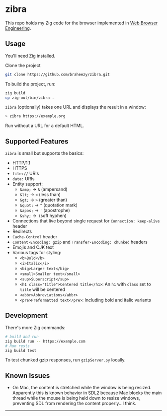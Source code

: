 # zibra

This repo holds my Zig code for the browser implemented in [Web Browser Engineering](https://browser.engineering/).

## Usage

You'll need Zig installed.

Clone the project

```sh
git clone https://github.com/braheezy/zibra.git
```

To build the project, run:

```sh
zig build
cp zig-out/bin/zibra .
```

`zibra` (optionally) takes one URL and displays the result in a window:

```sh
> zibra https://example.org
```

Run without a URL for a default HTML.

## Supported Features

`zibra` is small but supports the basics:

- HTTP/1.1
- HTTPS
- `file://` URIs
- `data:` URIs
- Entity support:
  - `&amp;` → `&` (ampersand)
  - `&lt;` → `<` (less than)
  - `&gt;` → `>` (greater than)
  - `&quot;` → `"` (quotation mark)
  - `&apos;` → `'` (apostrophe)
  - `&shy;` → `­` (soft hyphen)
- Connections that live beyond single request for `Connection: keep-alive` header
- Redirects
- `Cache-Control` header
- `Content-Encoding: gzip` and `Transfer-Encoding: chunked` headers
- Emojis and CJK text
- Various tags for styling:
  - `<b>Bold</b>`
  - `<i>Italic</i>`
  - `<big>Larger text</big>`
  - `<small>Smaller text</small>`
  - `<sup>Superscript</sup>`
  - `<h1 class="title">Centered title</h1>`: An `h1` with `class` set to `title` will be centered
  - `<abbr>Abbreviations</abbr>`
  - `<pre>Preformatted text</pre>`: Including bold and italic variants

## Development

There's more Zig commands:

```sh
# build and run
zig build run -- https://example.com
# Run rests
zig build test
```

To test chunked gzip responses, run `gzipServer.py` locally.

## Known Issues

- On Mac, the content is stretched while the window is being resized. Apparently this is known behavior in SDL2 because Mac blocks the main thread while the mouse is being held down to resize windows, preventing SDL from rendering the content properly...I think.

---
